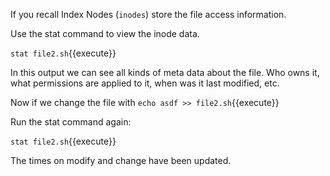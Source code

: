 If you recall Index Nodes (`inodes`) store the file access information.

Use the stat command to view the inode data.

`stat file2.sh`{{execute}}

In this output we can see all kinds of meta data about the file. Who owns it, what permissions are applied to it, when was it last modified, etc.

Now if we change the file with `echo asdf >> file2.sh`{{execute}}

Run the stat command again:

`stat file2.sh`{{execute}} 

The times on modify and change have been updated.

